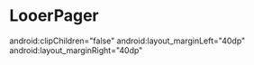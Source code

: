 # LooerPager

android:clipChildren="false"
        android:layout_marginLeft="40dp"
        android:layout_marginRight="40dp"

